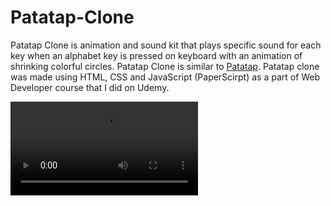 # Patatap-Clone
Patatap Clone is animation and sound kit that plays specific sound for each key when an alphabet key is pressed on keyboard with an animation of shrinking colorful circles. Patatap Clone is similar to <a href="http://patatap.com/">Patatap</a>. Patatap clone was made using HTML, CSS and JavaScript (PaperScirpt) as a part of Web Developer course that I did on Udemy. 

<video src="PatatapDemo.mp4"></video>

